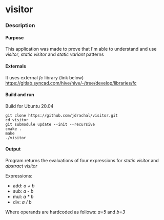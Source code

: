 # visitor

### Description

#### Purpose
This application was made to prove that I'm  able to understand and use *visitor*, *static visitor* and *static variant*
patterns

#### Externals
It uses external *fc* library (link below)
https://gitlab.syncad.com/hive/hive/-/tree/develop/libraries/fc

#### Build and run
Build for Ubuntu 20.04
```
git clone https://github.com/jdrachal/visitor.git
cd visitor
git submodule update --init --recursive
cmake .
make
./visitor
```


#### Output
Program returns the evaluations of four expressions for *static visitor* and *abstract visitor*

Expressions:
* add: *a + b*
* sub: *a - b*
* mul: *a * b*
* div: *a / b*

Where operands are hardcoded as follows: *a=5* and *b=3*